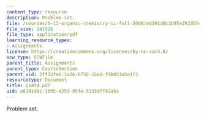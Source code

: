 ```yaml
---
content_type: resource
description: Problem set.
file: /courses/5-13-organic-chemistry-ii-fall-2006/e0191d8c1b95e29395fe51310ff62a5a_pset4.pdf
file_size: 241926
file_type: application/pdf
learning_resource_types:
- Assignments
license: https://creativecommons.org/licenses/by-nc-sa/4.0/
ocw_type: OCWFile
parent_title: Assignments
parent_type: CourseSection
parent_uid: 2ff33fe6-1a26-b758-16e2-f9b003a5e1f3
resourcetype: Document
title: pset4.pdf
uid: e0191d8c-1b95-e293-95fe-51310ff62a5a
---
```

Problem set.